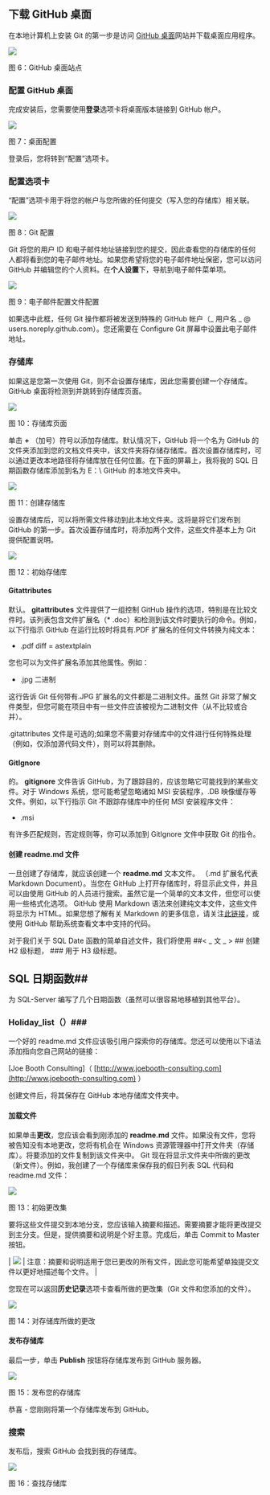 ## 下载 GitHub 桌面

在本地计算机上安装 Git 的第一步是访问 [GitHub 桌面](https://desktop.github.com/ "蘞뉘뿰ṝĽ纀篓")网站并下载桌面应用程序。

![](img/00010.jpeg)

图 6：GitHub 桌面站点

### 配置 GitHub 桌面

完成安装后，您需要使用**登录**选项卡将桌面版本链接到 GitHub 帐户。

![](img/00011.jpeg)

图 7：桌面配置

登录后，您将转到“配置”选项卡。

### 配置选项卡

“配置”选项卡用于将您的帐户与您所做的任何提交（写入您的存储库）相关联。

![](img/00012.jpeg)

图 8：Git 配置

Git 将您的用户 ID 和电子邮件地址链接到您的提交，因此查看您的存储库的任何人都将看到您的电子邮件地址。如果您希望将您的电子邮件地址保密，您可以访问 GitHub 并编辑您的个人资料。在**个人设置**下，导航到电子邮件菜单项。

![](img/00013.jpeg)

图 9：电子邮件配置文件配置

如果选中此框，任何 Git 操作都将被发送到特殊的 GitHub 帐户（_ 用户名 _ @ users.noreply.github.com）。您还需要在 Configure Git 屏幕中设置此电子邮件地址。

### 存储库

如果这是您第一次使用 Git，则不会设置存储库，因此您需要创建一个存储库。 GitHub 桌面将检测到并跳转到存储库页面。

![](img/00014.jpeg)

图 10：存储库页面

单击 **+** （加号）符号以添加存储库。默认情况下，GitHub 将一个名为 GitHub 的文件夹添加到您的文档文件夹中，该文件夹将存储存储库。首次设置存储库时，可以通过更改本地路径将存储库放在任何位置。在下面的屏幕上，我将我的 SQL 日期函数存储库添加到名为 E：\ GitHub 的本地文件夹中。

![](img/00015.jpeg)

图 11：创建存储库

设置存储库后，可以将所需文件移动到此本地文件夹。这将是将它们发布到 GitHub 的第一步。首次设置存储库时，将添加两个文件，这些文件基本上为 Git 提供配置说明。

![](img/00016.jpeg)

图 12：初始存储库

#### Gitattributes

默认。 **gitattributes** 文件提供了一组控制 GitHub 操作的选项，特别是在比较文件时。该列表包含文件扩展名（* .doc）和检测到该文件时要执行的命令。例如，以下行指示 GitHub 在运行比较时将具有.PDF 扩展名的任何文件转换为纯文本：

* .pdf diff = astextplain

您也可以为文件扩展名添加其他属性。例如：

* .jpg 二进制

这行告诉 Git 任何带有.JPG 扩展名的文件都是二进制文件。虽然 Git 非常了解文件类型，但您可能在项目中有一些文件应该被视为二进制文件（从不比较或合并）。

.gitattributes 文件是可选的;如果您不需要对存储库中的文件进行任何特殊处理（例如，仅添加源代码文件），则可以将其删除。

#### GitIgnore

的。 **gitignore** 文件告诉 GitHub，为了跟踪目的，应该忽略它可能找到的某些文件。对于 Windows 系统，您可能希望忽略诸如 MSI 安装程序，.DB 映像缓存等文件。例如，以下行指示 Git 不跟踪存储库中的任何 MSI 安装程序文件：

* .msi

有许多匹配规则，否定规则等，你可以添加到 GitIgnore 文件中获取 Git 的指令。

#### 创建 readme.md 文件

一旦创建了存储库，就应该创建一个 **readme.md** 文本文件。 （.md 扩展名代表 Markdown Document）。当您在 GitHub 上打开存储库时，将显示此文件，并且可以由使用 GitHub 的人员进行搜索。虽然它是一个简单的文本文件，但您可以使用一些格式化选项。 GitHub 使用 Markdown 语法来创建纯文本文件，这些文件将显示为 HTML。如果您想了解有关 Markdown 的更多信息，请关注[此链接](http://daringfireball.net/projects/markdown/)，或使用 GitHub 帮助系统查看文本中支持的代码。

对于我们关于 SQL Date 函数的简单自述文件，我们将使用 ##&lt; _ 文 _ &gt; ## 创建 H2 级标题， ### 用于 H3 级标题。

## SQL 日期函数##

为 SQL-Server 编写了几个日期函数（虽然可以很容易地移植到其他平台）。

### Holiday_list（）###

一个好的 readme.md 文件应该吸引用户探索你的存储库。您还可以使用以下语法添加指向您自己网站的链接：

[Joe Booth Consulting]（ [http://www.joebooth-consulting.com](http://www.joebooth-consulting.com) ）

创建文件后，将其保存在 GitHub 本地存储库文件夹中。

#### 加载文件

如果单击**更改**，您应该会看到刚添加的 **readme.md** 文件。如果没有文件，您将被告知没有本地更改，您将有机会在 Windows 资源管理器中打开文件夹（存储库）。将要添加的文件复制到该文件夹​​中。 Git 现在将显示文件夹中所做的更改（新文件）。例如，我创建了一个存储库来保存我的假日列表 SQL 代码和 readme.md 文件：

![](img/00017.jpeg)

图 13：初始更改集

要将这些文件提交到本地分支，您应该输入摘要和描述。需要摘要才能将更改提交到主分支。但是，提供摘要和说明是个好主意。完成后，单击 Commit to Master 按钮。

| ![](img/00003.gif) | 注意：摘要和说明适用于您已更改的所有文件，因此您可能希望单独提交文件以更好地描述每个文件。 |

您现在可以返回**历史记录**选项卡查看所做的更改集（Git 文件和您添加的文件）。

![](img/00018.jpeg)

图 14：对存储库所做的更改

#### 发布存储库

最后一步，单击 **Publish** 按钮将存储库发布到 GitHub 服务器。

![](img/00019.jpeg)

图 15：发布您的存储库

恭喜 - 您刚刚将第一个存储库发布到 GitHub。

### 搜索

发布后，搜索 GitHub 会找到我的存储库。

![](img/00020.jpeg)

图 16：查找存储库